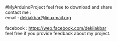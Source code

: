 #MyArduinoProject
feel free to download and share<br/>
contact me : <br/>
email : dekiakbar@linuxmail.org<br/>  
facebook : https://web.facebook.com/dekiiakbar<br/>
feel free if you provide feedback about my project.<br/> 
